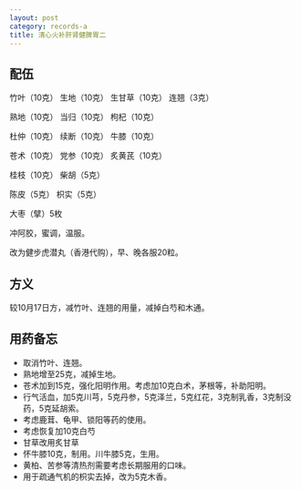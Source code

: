 ```yaml
---
layout: post
category: records-a
title: 清心火补肝肾健脾胃二
---
```


## 配伍 ##

竹叶（10克） 生地（10克） 生甘草（10克） 连翘（3克）

熟地（10克） 当归（10克） 枸杞（10克）

杜仲（10克） 续断（10克） 牛膝（10克）

苍术（10克） 党参（10克） 炙黄芪（10克）

桂枝（10克） 柴胡（5克） 

陈皮（5克） 枳实（5克）

大枣（擘）5枚

冲阿胶，蜜调，温服。

改为健步虎潜丸（香港代购），早、晚各服20粒。

## 方义 ##

较10月17日方，减竹叶、连翘的用量，减掉白芍和木通。

## 用药备忘 ##

- 取消竹叶、连翘。
- 熟地增至25克，减掉生地。
- 苍术加到15克，强化阳明作用。考虑加10克白术，茅根等，补助阳明。
- 行气活血，加5克川芎，5克丹参，5克泽兰，5克红花，3克制乳香，3克制没药，5克延胡索。
- 考虑鹿茸、龟甲、锁阳等药的使用。
- 考虑恢复加10克白芍
- 甘草改用炙甘草
- 怀牛膝10克，制用。川牛膝5克，生用。
- 黄柏、苦参等清热剂需要考虑长期服用的口味。
- 用于疏通气机的枳实去掉，改为5克木香。

